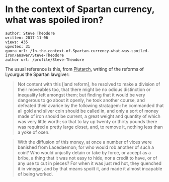 # In the context of Spartan currency, what was spoiled iron?

	author: Steve Theodore
	written: 2017-11-06
	views: 435
	upvotes: 31
	quora url: /In-the-context-of-Spartan-currency-what-was-spoiled-iron/answer/Steve-Theodore
	author url: /profile/Steve-Theodore


The usual reference is this, from [Plutarch](http://classics.mit.edu/Plutarch/lycurgus.html), writing of the reforms of Lycurgus the Spartan lawgiver:

> Not content with this [land reform], he resolved to make a division of their moveables too, that there might be no odious distinction or inequality left amongst them; but finding that it would be very dangerous to go about it openly, he took another course, and defeated their avarice by the following stratagem: he commanded that all gold and silver coin should be called in, and only a sort of money made of iron should be current, a great weight and quantity of which was very little worth; so that to lay up twenty or thirty pounds there was required a pretty large closet, and, to remove it, nothing less than a yoke of oxen.

> With the diffusion of this money, at once a number of vices were banished from Lacedaemon; for who would rob another of such a coin? Who would unjustly detain or take by force, or accept as a bribe, a thing that it was not easy to hide, nor a credit to have, or of any use to cut in pieces? For when it was just red hot, they quenched it in vinegar, and by that means spoilt it, and made it almost incapable of being worked.


